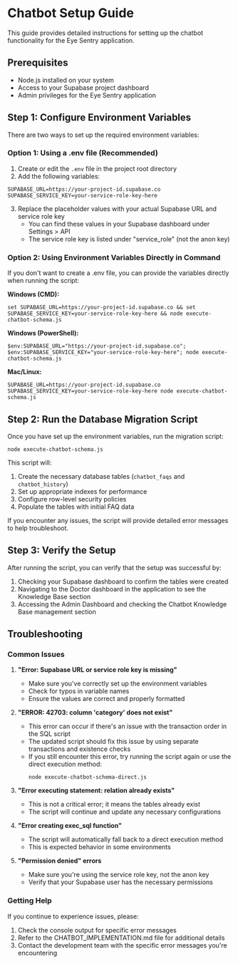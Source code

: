 # Chatbot Setup Guide

This guide provides detailed instructions for setting up the chatbot functionality for the Eye Sentry application.

## Prerequisites

- Node.js installed on your system
- Access to your Supabase project dashboard
- Admin privileges for the Eye Sentry application

## Step 1: Configure Environment Variables

There are two ways to set up the required environment variables:

### Option 1: Using a .env file (Recommended)

1. Create or edit the `.env` file in the project root directory
2. Add the following variables:

```
SUPABASE_URL=https://your-project-id.supabase.co
SUPABASE_SERVICE_KEY=your-service-role-key-here
```

3. Replace the placeholder values with your actual Supabase URL and service role key
   - You can find these values in your Supabase dashboard under Settings > API
   - The service role key is listed under "service_role" (not the anon key)

### Option 2: Using Environment Variables Directly in Command

If you don't want to create a .env file, you can provide the variables directly when running the script:

**Windows (CMD):**
```
set SUPABASE_URL=https://your-project-id.supabase.co && set SUPABASE_SERVICE_KEY=your-service-role-key-here && node execute-chatbot-schema.js
```

**Windows (PowerShell):**
```
$env:SUPABASE_URL="https://your-project-id.supabase.co"; $env:SUPABASE_SERVICE_KEY="your-service-role-key-here"; node execute-chatbot-schema.js
```

**Mac/Linux:**
```
SUPABASE_URL=https://your-project-id.supabase.co SUPABASE_SERVICE_KEY=your-service-role-key-here node execute-chatbot-schema.js
```

## Step 2: Run the Database Migration Script

Once you have set up the environment variables, run the migration script:

```
node execute-chatbot-schema.js
```

This script will:
1. Create the necessary database tables (`chatbot_faqs` and `chatbot_history`)
2. Set up appropriate indexes for performance
3. Configure row-level security policies
4. Populate the tables with initial FAQ data

If you encounter any issues, the script will provide detailed error messages to help troubleshoot.

## Step 3: Verify the Setup

After running the script, you can verify that the setup was successful by:

1. Checking your Supabase dashboard to confirm the tables were created
2. Navigating to the Doctor dashboard in the application to see the Knowledge Base section
3. Accessing the Admin Dashboard and checking the Chatbot Knowledge Base management section

## Troubleshooting

### Common Issues

1. **"Error: Supabase URL or service role key is missing"**
   - Make sure you've correctly set up the environment variables
   - Check for typos in variable names
   - Ensure the values are correct and properly formatted

2. **"ERROR: 42703: column 'category' does not exist"**
   - This error can occur if there's an issue with the transaction order in the SQL script
   - The updated script should fix this issue by using separate transactions and existence checks
   - If you still encounter this error, try running the script again or use the direct execution method:
     ```
     node execute-chatbot-schema-direct.js
     ```

3. **"Error executing statement: relation already exists"**
   - This is not a critical error; it means the tables already exist
   - The script will continue and update any necessary configurations

4. **"Error creating exec_sql function"**
   - The script will automatically fall back to a direct execution method
   - This is expected behavior in some environments

5. **"Permission denied" errors**
   - Make sure you're using the service role key, not the anon key
   - Verify that your Supabase user has the necessary permissions

### Getting Help

If you continue to experience issues, please:

1. Check the console output for specific error messages
2. Refer to the CHATBOT_IMPLEMENTATION.md file for additional details
3. Contact the development team with the specific error messages you're encountering